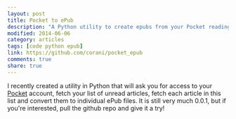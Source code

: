 ```yaml
---
layout: post
title: Pocket to ePub
description: "A Python utility to create epubs from your Pocket reading list"
modified: 2014-06-06
category: articles
tags: [code python epub]
link: https://github.com/corani/pocket_epub
comments: true
share: true
---
```

I recently created a utility in Python that will ask you for access to your <a href="http://getpocket.com/" target="_BLANK">Pocket</a> account, fetch
your list of unread articles, fetch each article in this list and convert them to individual ePub files. It is still very much 0.0.1, but if you're
interested, pull the github repo and give it a try!

